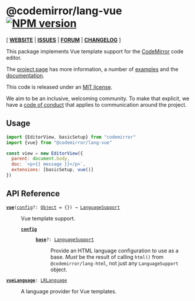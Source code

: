 <!-- NOTE: README.md is generated from src/README.md -->

# @codemirror/lang-vue [![NPM version](https://img.shields.io/npm/v/@codemirror/lang-vue.svg)](https://www.npmjs.org/package/@codemirror/lang-vue)

[ [**WEBSITE**](https://codemirror.net/) | [**ISSUES**](https://github.com/codemirror/dev/issues) | [**FORUM**](https://discuss.codemirror.net/c/next/) | [**CHANGELOG**](https://github.com/codemirror/lang-vue/blob/main/CHANGELOG.md) ]

This package implements Vue template support for the
[CodeMirror](https://codemirror.net/) code editor.

The [project page](https://codemirror.net/) has more information, a
number of [examples](https://codemirror.net/examples/) and the
[documentation](https://codemirror.net/docs/).

This code is released under an
[MIT license](https://github.com/codemirror/lang-vue/tree/main/LICENSE).

We aim to be an inclusive, welcoming community. To make that explicit,
we have a [code of
conduct](http://contributor-covenant.org/version/1/1/0/) that applies
to communication around the project.

## Usage

```javascript
import {EditorView, basicSetup} from "codemirror"
import {vue} from "@codemirror/lang-vue"

const view = new EditorView({
  parent: document.body,
  doc: `<p>{{ message }}</p>`,
  extensions: [basicSetup, vue()]
})
```

## API Reference

<dl>
<dt id="user-content-vue">
  <code><strong><a href="#user-content-vue">vue</a></strong>(<a id="user-content-vue^config" href="#user-content-vue^config">config</a>&#8288;?: <a href="https://developer.mozilla.org/en-US/docs/Web/JavaScript/Reference/Global_Objects/Object">Object</a> = {}) → <a href="https://codemirror.net/docs/ref#language.LanguageSupport">LanguageSupport</a></code></dt>

<dd><p>Vue template support.</p>
<dl><dt id="user-content-vue^config">
  <code><strong><a href="#user-content-vue^config">config</a></strong></code></dt>

<dd><dl><dt id="user-content-vue^config.base">
  <code><strong><a href="#user-content-vue^config.base">base</a></strong>&#8288;?: <a href="https://codemirror.net/docs/ref#language.LanguageSupport">LanguageSupport</a></code></dt>

<dd><p>Provide an HTML language configuration to use as a base. <em>Must</em>
be the result of calling <code>html()</code> from <code>@codemirror/lang-html</code>,
not just any <code>LanguageSupport</code> object.</p>
</dd></dl></dd></dl></dd>
<dt id="user-content-vuelanguage">
  <code><strong><a href="#user-content-vuelanguage">vueLanguage</a></strong>: <a href="https://codemirror.net/docs/ref#language.LRLanguage">LRLanguage</a></code></dt>

<dd><p>A language provider for Vue templates.</p>
</dd>
</dl>
